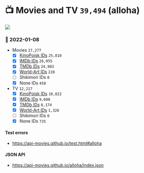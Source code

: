 # :tv: Movies and TV `39,494` (alloha)

<a href="https://API-Movies.github.io"><img src="https://API-Movies.github.io/banner.png?cache"></a>

### :date: 2022-01-08
- Movies `27,277`
  - [x] <a href="https://API-Movies.github.io/alloha/movie_kinopoisk_ids.json">KinoPoisk IDs</a> `25,810`
  - [x] <a href="https://API-Movies.github.io/alloha/movie_imdb_ids.json">IMDb IDs</a> `26,055`
  - [x] <a href="https://API-Movies.github.io/alloha/movie_tmdb_ids.json">TMDb IDs</a> `24,983`
  - [x] <a href="https://API-Movies.github.io/alloha/movie_world_art_ids.json">World-Art IDs</a> `228`
  - [ ] Shikimori IDs `0`
  - [x] None IDs `458`
- TV `12,217`
  - [x] <a href="https://API-Movies.github.io/alloha/tv_kinopoisk_ids.json">KinoPoisk IDs</a> `10,822`
  - [x] <a href="https://API-Movies.github.io/alloha/tv_imdb_ids.json">IMDb IDs</a> `9,608`
  - [x] <a href="https://API-Movies.github.io/alloha/tv_tmdb_ids.json">TMDb IDs</a> `8,174`
  - [x] <a href="https://API-Movies.github.io/alloha/tv_world_art_ids.json">World-Art IDs</a> `1,326`
  - [ ] Shikimori IDs `0`
  - [x] None IDs `735`
#### Test errors
- <a href='https://api-movies.github.io/test.html#alloha'>https://api-movies.github.io/test.html#alloha</a>
#### JSON API
- <a href='https://api-movies.github.io/alloha/index.json'>https://api-movies.github.io/alloha/index.json</a>
